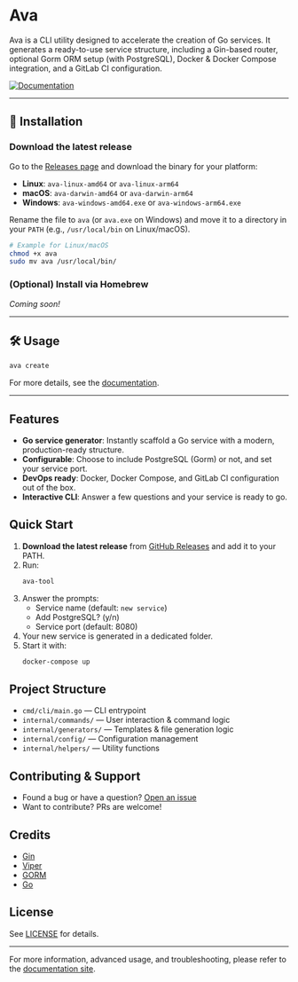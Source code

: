 # Ava

Ava is a CLI utility designed to accelerate the creation of Go services. It generates a ready-to-use service structure, including a Gin-based router, optional Gorm ORM setup (with PostgreSQL), Docker & Docker Compose integration, and a GitLab CI configuration.

[![Documentation](https://img.shields.io/badge/docs-online-blue)](https://alexy-vda.github.io/Ava-Tool/)

---

## 🚀 Installation

### Download the latest release

Go to the [Releases page](https://github.com/alexy-vda/Ava-Tool/releases) and download the binary for your platform:

- **Linux**: `ava-linux-amd64` or `ava-linux-arm64`
- **macOS**: `ava-darwin-amd64` or `ava-darwin-arm64`
- **Windows**: `ava-windows-amd64.exe` or `ava-windows-arm64.exe`

Rename the file to `ava` (or `ava.exe` on Windows) and move it to a directory in your `PATH` (e.g., `/usr/local/bin` on Linux/macOS).

```bash
# Example for Linux/macOS
chmod +x ava
sudo mv ava /usr/local/bin/
```

### (Optional) Install via Homebrew

_Coming soon!_

---

## 🛠️ Usage

```bash
ava create
```

For more details, see the [documentation](https://alexy-vda.github.io/Ava-Tool/).

---

## Features

- **Go service generator**: Instantly scaffold a Go service with a modern, production-ready structure.
- **Configurable**: Choose to include PostgreSQL (Gorm) or not, and set your service port.
- **DevOps ready**: Docker, Docker Compose, and GitLab CI configuration out of the box.
- **Interactive CLI**: Answer a few questions and your service is ready to go.

## Quick Start

1. **Download the latest release** from [GitHub Releases](https://github.com/alexyvda/ava-tool/releases) and add it to your PATH.
2. Run:
   ```bash
   ava-tool
   ```
3. Answer the prompts:
   - Service name (default: `new service`)
   - Add PostgreSQL? (y/n)
   - Service port (default: 8080)
4. Your new service is generated in a dedicated folder.
5. Start it with:
   ```bash
   docker-compose up
   ```

## Project Structure

- `cmd/cli/main.go` — CLI entrypoint
- `internal/commands/` — User interaction & command logic
- `internal/generators/` — Templates & file generation logic
- `internal/config/` — Configuration management
- `internal/helpers/` — Utility functions

## Contributing & Support

- Found a bug or have a question? [Open an issue](https://github.com/alexyvda/ava-tool/issues)
- Want to contribute? PRs are welcome!

## Credits

- [Gin](https://github.com/gin-gonic/gin)
- [Viper](https://github.com/spf13/viper)
- [GORM](https://gorm.io)
- [Go](https://golang.org)

## License

See [LICENSE](LICENSE) for details.

---

For more information, advanced usage, and troubleshooting, please refer to the [documentation site](https://alexy-vda.github.io/Ava-Tool/).
